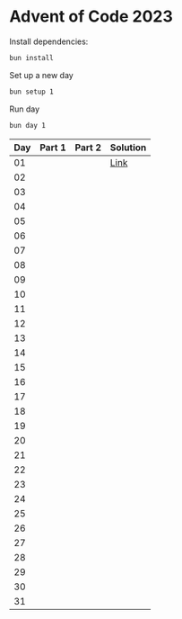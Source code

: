 # Advent of Code 2023

Install dependencies:

```bash
bun install
```

Set up a new day
```bash
bun setup 1
```

Run day
```bash
bun day 1
```

| Day | Part 1 | Part 2 | Solution                      |
| --- | ------ | ------ | ----------------------------- |
| 01  |        |        | [Link](./src/day-01/index.ts) |
| 02  |        |        |                               |
| 03  |        |        |                               |
| 04  |        |        |                               |
| 05  |        |        |                               |
| 06  |        |        |                               |
| 07  |        |        |                               |
| 08  |        |        |                               |
| 09  |        |        |                               |
| 10  |        |        |                               |
| 11  |        |        |                               |
| 12  |        |        |                               |
| 13  |        |        |                               |
| 14  |        |        |                               |
| 15  |        |        |                               |
| 16  |        |        |                               |
| 17  |        |        |                               |
| 18  |        |        |                               |
| 19  |        |        |                               |
| 20  |        |        |                               |
| 21  |        |        |                               |
| 22  |        |        |                               |
| 23  |        |        |                               |
| 24  |        |        |                               |
| 25  |        |        |                               |
| 26  |        |        |                               |
| 27  |        |        |                               |
| 28  |        |        |                               |
| 29  |        |        |                               |
| 30  |        |        |                               |
| 31  |        |        |                               |
